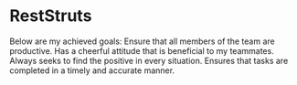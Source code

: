 # RestStruts

Below are my achieved goals:
Ensure that all members of the team are productive.
Has a cheerful attitude that is beneficial to my teammates.
Always seeks to find the positive in every situation.
Ensures that tasks are completed in a timely and accurate manner.